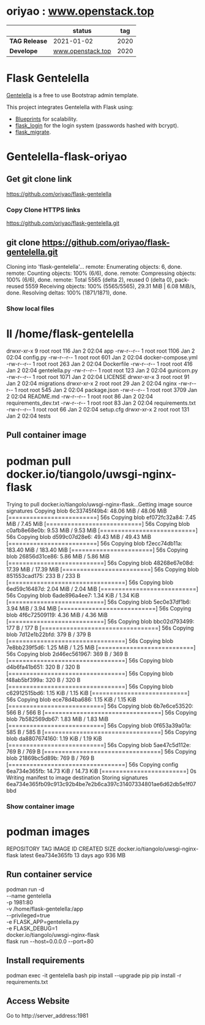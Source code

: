 # oriyao : www.openstack.top

|             | status | tag |
|-------------|------------|------------|
| **TAG Release** | 2021-01-02 | 2020 | 
| **Develope** | www.openstack.top |  2020 | 

# Flask Gentelella

[Gentelella](https://github.com/puikinsh/gentelella) is a free to use Bootstrap admin template.

This project integrates Gentelella with Flask using: 
- [Blueprints](https://flask.palletsprojects.com/en/1.0.x/blueprints/) for scalability.
- [flask_login](https://flask-login.readthedocs.io/en/latest/) for the login system (passwords hashed with bcrypt).
- [flask_migrate](https://flask-migrate.readthedocs.io/en/latest/).


# Gentelella-flask-oriyao


## Get git clone link
https://github.com/oriyao/flask-gentelella

### Copy Clone HTTPS links
https://github.com/oriyao/flask-gentelella.git


## git clone https://github.com/oriyao/flask-gentelella.git
Cloning into 'flask-gentelella'...
remote: Enumerating objects: 6, done.
remote: Counting objects: 100% (6/6), done.
remote: Compressing objects: 100% (6/6), done.
remote: Total 5565 (delta 2), reused 0 (delta 0), pack-reused 5559
Receiving objects: 100% (5565/5565), 29.31 MiB | 6.08 MiB/s, done.
Resolving deltas: 100% (1871/1871), done.

### Show local files
# ll /home/flask-gentelella
drwxr-xr-x 9 root root  116 Jan  2 02:04 app
-rw-r--r-- 1 root root 1106 Jan  2 02:04 config.py
-rw-r--r-- 1 root root  601 Jan  2 02:04 docker-compose.yml
-rw-r--r-- 1 root root  263 Jan  2 02:04 Dockerfile
-rw-r--r-- 1 root root  416 Jan  2 02:04 gentelella.py
-rw-r--r-- 1 root root  123 Jan  2 02:04 gunicorn.py
-rw-r--r-- 1 root root 1071 Jan  2 02:04 LICENSE
drwxr-xr-x 3 root root  91 Jan  2 02:04 migrations
drwxr-xr-x 2 root root  29 Jan  2 02:04 nginx
-rw-r--r-- 1 root root  545 Jan  2 02:04 package.json
-rw-r--r-- 1 root root 3709 Jan  2 02:04 README.md
-rw-r--r-- 1 root root  86 Jan  2 02:04 requirements_dev.txt
-rw-r--r-- 1 root root  83 Jan  2 02:04 requirements.txt
-rw-r--r-- 1 root root  66 Jan  2 02:04 setup.cfg
drwxr-xr-x 2 root root  131 Jan  2 02:04 tests


## Pull container image
# podman pull docker.io/tiangolo/uwsgi-nginx-flask
Trying to pull docker.io/tiangolo/uwsgi-nginx-flask...Getting image source signatures
Copying blob 6c33745f49b4: 48.06 MiB / 48.06 MiB [=========================] 56s
Copying blob ef072fc32a84: 7.45 MiB / 7.45 MiB [===========================] 56s
Copying blob c0afb8e68e0b: 9.53 MiB / 9.53 MiB [===========================] 56s
Copying blob d599c07d28e6: 49.43 MiB / 49.43 MiB [=========================] 56s
Copying blob f2ecc74db11a: 183.40 MiB / 183.40 MiB [=======================] 56s
Copying blob 26856d31ce86: 5.86 MiB / 5.86 MiB [===========================] 56s
Copying blob 48268e67e08d: 17.39 MiB / 17.39 MiB [=========================] 56s
Copying blob 851553cad175: 233 B / 233 B [=================================] 56s
Copying blob 6ed59c16487d: 2.04 MiB / 2.04 MiB [===========================] 56s
Copying blob 6ade896a4ee7: 1.34 KiB / 1.34 KiB [===========================] 56s
Copying blob 5ec0e37df1b6: 3.94 MiB / 3.94 MiB [===========================] 56s
Copying blob 4f6c72509119: 4.36 MiB / 4.36 MiB [===========================] 56s
Copying blob bbc02d793499: 177 B / 177 B [=================================] 56s
Copying blob 7d12e1b22bfd: 379 B / 379 B [=================================] 56s
Copying blob 7e8bb239f5d6: 1.25 MiB / 1.25 MiB [===========================] 56s
Copying blob 2d46ec561967: 369 B / 369 B [=================================] 56s
Copying blob d4b6fa41b651: 320 B / 320 B [=================================] 56s
Copying blob f48ab5bf399a: 320 B / 320 B [=================================] 56s
Copying blob c62912515bd6: 1.15 KiB / 1.15 KiB [===========================] 56s
Copying blob ece78d4ba686: 1.15 KiB / 1.15 KiB [===========================] 56s
Copying blob 6b7e6ce53520: 566 B / 566 B [=================================] 56s
Copying blob 7b582569db67: 1.83 MiB / 1.83 MiB [===========================] 56s
Copying blob 0f653a39a01a: 585 B / 585 B [=================================] 56s
Copying blob da8807674160: 1.19 KiB / 1.19 KiB [===========================] 56s
Copying blob 5ae47c5d112e: 769 B / 769 B [=================================] 56s
Copying blob 21869bc5d89b: 769 B / 769 B [=================================] 56s
Copying config 6ea734e365fb: 14.73 KiB / 14.73 KiB [========================] 0s
Writing manifest to image destination
Storing signatures
6ea734e365fb09c913c92b4be7e2b6ca397c31407334801ae6d62db5e1f07bbd

### Show container image
# podman images
REPOSITORY                                       TAG      IMAGE ID      CREATED        SIZE
docker.io/tiangolo/uwsgi-nginx-flask  latest  6ea734e365fb  13 days ago    936 MB

## Run container service
podman run -d \
--name gentelella \
-p 1981:80 \
-v /home/flask-gentelella:/app \
--privileged=true \
-e FLASK_APP=gentelella.py \
-e FLASK_DEBUG=1 \
docker.io/tiangolo/uwsgi-nginx-flask \
flask run --host=0.0.0.0 --port=80


## Install requirements
podman exec -it gentelella bash
pip install --upgrade pip
pip install -r requirements.txt

## Access Website
Go to http://server_address:1981

